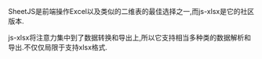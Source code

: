 SheetJS是前端操作Excel以及类似的二维表的最佳选择之一,而js-xlsx是它的社区版本.

js-xlsx将注意力集中到了数据转换和导出上,所以它支持相当多种类的数据解析和导出.不仅仅局限于支持xlsx格式.